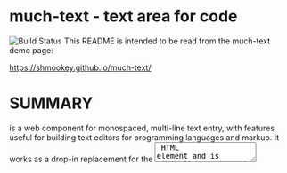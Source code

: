 much-text - text area for code
==============================

![Build Status](https://github.com/shmookey/much-text/workflows/Build/badge.svg)
This README is intended to be read from the much-text demo page: 

  https://shmookey.github.io/much-text/



#    SUMMARY

<much-text> is a web component for monospaced, multi-line text entry, with
features useful for building text editors for programming languages and markup.
It works as a drop-in replacement for the <textarea> HTML element and is
ethically programmed to be conscientious about performance and memory use.

This page provides an easy way to experiment with much-text's features, which
are configured by HTML attributes. Neither the "dark mode" theme in use here,
nor the markdown-like syntax highlighting are part of much-text itself, see the
STYLING and SYNTAX HIGHLIGHTING sections below for details.

much-text is written in JavaScript using native web platform interfaces, not all
of which are yet widely available even in "evergreen" browsers. It has no
runtime or build dependencies and does not make use of polyfills or any other
bridging tools to provide compatibility with older browsers, therefore it isn't.
It is also a work in progress and some of the details described herein may be
regarded as "aspirational". 

Features:
  - Line numbers
  - Annotations

Limitations:
  - No mobile support
  - No native spellcheck

Use it by saving much-text.js somewhere convenient and include it in your page
using a <script> tag. You can also import it as an ES6 module, or any
other loading mechanism you may already be using. The custom element registers
itself automatically, and the script doesn't export any values.

In many ways <much-text> looks and behaves like <textarea>. It implements
the same attributes and the same DOM interface, emits the same events and takes
on the same styles. *Consult the documentation for <textarea> for basic usage
information.* The ways that much-text extends and occasionally deviates from
this basic functionality is set out in the sections to follow.


#    ATTRIBUTES

much-text generally supports all of the global attributes that it inherits from
the HTMLElement interface. Implementing all standard attributes for <textarea>
is a work in progress. At time of writing, the following standard attributes
are available:

  cols disabled form name readonly required wrap

The following standard attributes are planned but not yet implemented:

  placeholder rows

Support for these standard attributes is not currently planned:

  autocomplete maxlength minlength spellcheck

All attributes are also available in JavaScript as properties of the `MuchText`
DOM interface. Attribute names written in kebab-case are accessed as properties
using camelCase. Properties take the same string values as attributes, with
the exception of numbers and boolean values, which are represented with their
proper types in JavaScript.

The following new attributes are defined:

  line-nums      Show line numbers in the margin.
                 Values: on, off

  line-contrast  Use an alternating dimming effect to make lines clearer. Lines
                 can mean logical lines of text (may be taller if wrapped), or
                 visual 'rows' that are always 1 character tall.
                 Values: lines, rows, off

  show-boundary  Show a line at the boundary specified by the `cols` or `rows`
                 attribute.
                 Values: column, off

  row-navigation Control whether the up and down arrow keys move by one visual
                 "row" or one logical "line". Default: row.
                 Values: row, line
  
  eol-navigation Control whether the left and right arrow keys will wrap the
                 caret onto the previous/next line. Default: wrap.
                 Values: wrap, off

  undo-depth     Maximum number of entries in history buffer.
                 Values: <integer>


#    STYLING

You can style much-text with CSS the same way as a regular <textarea>. All
internal UI elements are made available for styling as CSS Shadow Parts, using
the ::part(name) pseudo-element. The following parts are defined:

  doc            An internal container for the whole element.
  caret          The blinking cursor.
  line           Every (logical) line of text, taller if the line is wrapped.
  margin         Area to the left of the text content, containing line numbers.
  text           Area to the right of the margin, containing user text.
  line-number    Self-described.
  line-selection One line of a text selection.
  active-line    Line where caret is currently located.
  boundary       Column boundary line specified by `cols`.
  mark-{x}       Highlighted span of text with user-supplied class x.


#    WRITING ANNOTATORS

much-text does not implement syntax highlighting directly. Functions to "mark"
ranges of text with a CSS class (technically, a CSS *part*) are available on
the MuchText DOM interface in JavaScript. You can listen for the 'input' event
to trigger updates, and style the resulting output from your existing CSS. If
you mark a range of text with the class 'foo', you can style it using the
pseudo-selector `::part(mark-foo)` on the much-text element.

Markings are based on line and column numbers and are "sticky", meaning that
inserting or deleting characters into marked text will expand or contract the
associated range. *Markings are **allowed* to overlap**, and much-text will
work out the optimal way of representing the overlap with HTML span elements.

The following functions are available:

  annotate(startLine, startColumn, endLine, endColumn, cls)
    Marks a range of text with the class `cls`.

  clearAnnotations(startLine, endLine)
    Clears all markings that *start* in the range spanning from `startLine` to
    `endLine`, inclusive. If either parameter is not given or `null`, the start
    and end of the document are used.

  replaceAnnotations(region, newAnnotations)
    Replace the annotations that start in a given range. The replacements must
    be pre-sorted in annotation order (explained below).


#    DIFFERENCES FROM <textarea>

These are ways in which much-text is deliberately different to the classic
textarea. Any other deviant behaviour is an offence to decency and must be
stamped out - it is, in other words, a bug.

- much-text uses a monospaced font by default and does not support variable-
  width fonts. However, it does not actively prevent you from using one. Do so
  at your own peril. At this stage, much-text is exclusively targeting code
  editors.
 
- The default wrapping mode will break lines at the column they overflow, not
  at the nearest word boundary or hyphen. You can restore the word-boundary
  wrapping behaviour using the `white-space` and `word-break` CSS properties on
  the `::part(line)` pseudo-element.

- A <much-text> element has no intrinsic size, its dimensions are determined
  solely by the styles applied to it. The only effect of the `cols` attribute
  is on wrapping and the placement of the boundary line, if enabled. Setting
  `cols='auto'` in conjunction with line wrapping will cause wrapping to occur
  at the edge of the element, for whatever width it happens to be.


# LICENSE

much-text is free software under the MIT license. See the LICENSE file for
details.

